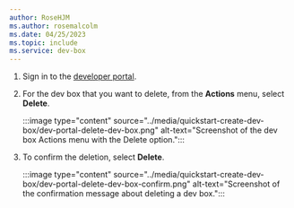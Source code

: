 ```yaml
---
author: RoseHJM
ms.author: rosemalcolm
ms.date: 04/25/2023
ms.topic: include
ms.service: dev-box
---
```


1. Sign in to the [developer portal](https://aka.ms/devbox-portal).

1. For the dev box that you want to delete, from the **Actions** menu, select **Delete**.

   :::image type="content" source="../media/quickstart-create-dev-box/dev-portal-delete-dev-box.png" alt-text="Screenshot of the dev box Actions menu with the Delete option.":::

1. To confirm the deletion, select **Delete**.

   :::image type="content" source="../media/quickstart-create-dev-box/dev-portal-delete-dev-box-confirm.png" alt-text="Screenshot of the confirmation message about deleting a dev box.":::
